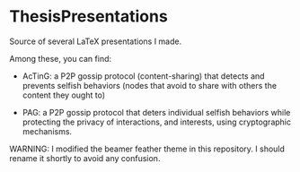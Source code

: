 # ThesisPresentations
Source of several LaTeX presentations I made.

Among these, you can find:
- AcTinG: a P2P gossip protocol (content-sharing) that detects and prevents selfish behaviors (nodes that avoid to share with others the content they ought to)

- PAG: a P2P gossip protocol that deters individual selfish behaviors while protecting the privacy of interactions, and interests, using cryptographic mechanisms. 


WARNING: I modified the beamer feather theme in this repository. I should rename it shortly to avoid any confusion. 
